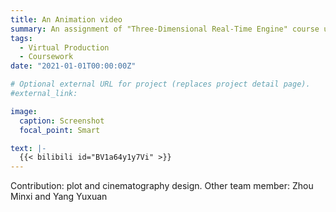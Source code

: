 ```yaml
---
title: An Animation video
summary: An assignment of "Three-Dimensional Real-Time Engine" course using Unreal Engine.
tags:
  - Virtual Production
  - Coursework
date: "2021-01-01T00:00:00Z"

# Optional external URL for project (replaces project detail page).
#external_link: 

image:
  caption: Screenshot
  focal_point: Smart

text: |-
  {{< bilibili id="BV1a64y1y7Vi" >}}
---
```


Contribution: plot and cinematography design.
Other team member: Zhou Minxi and Yang Yuxuan